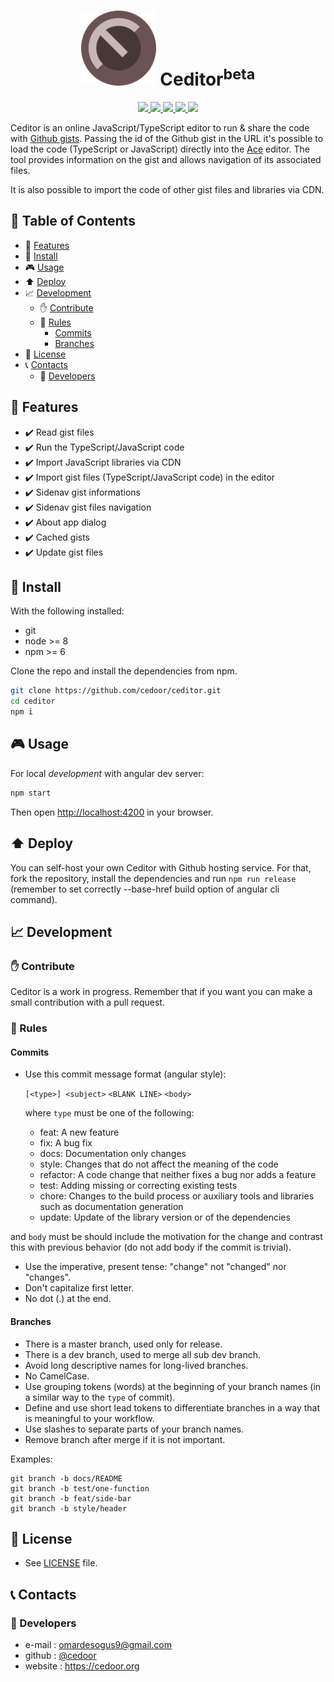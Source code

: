<h1 align="center" title="Ceditor">
  <img width="120" alt="Ceditor logo" src="https://github.com/cedoor/ceditor/blob/master/resources/icon.png">
  Ceditor<sup>beta</sup>
</h1>

<p align="center">
  <a href="https://ceditor.cedoor.org">
  	<img src="https://img.shields.io/badge/Ceditor-TS%2FJS%20online%20editor-green.svg">
  </a>
  <a href="https://david-dm.org/cedoor/ceditor">
  	<img src="https://img.shields.io/david/cedoor/ceditor.svg">
  </a>
  <a href="https://david-dm.org/cedoor/ceditor">
  	<img src="https://img.shields.io/david/dev/cedoor/ceditor.svg">
  </a>
  <a href="https://github.com/cedoor/ceditor/releases/latest">
    <img src="https://img.shields.io/github/release/cedoor/ceditor.svg">
  </a>
  <a href="LICENSE">
  	<img src="https://img.shields.io/github/license/cedoor/ceditor.svg?style=flat-square">
  </a>
</p>
  
Ceditor is an online JavaScript/TypeScript editor to run & share the code with [Github gists](https://gist.github.com). Passing the id of the Github gist in the URL it's possible to load the code (TypeScript or JavaScript) directly into the [Ace](https://ace.c9.io/) editor. The tool provides information on the gist and allows navigation of its associated files.

It is also possible to import the code of other gist files and libraries via CDN.

## :paperclip: Table of Contents
- :rocket: [Features](#rocket-features)
- :hammer: [Install](#hammer-install)
- :video_game: [Usage](#video_game-usage)
- :arrow_up: [Deploy](#arrow_up-deploy)
- :chart_with_upwards_trend: [Development](#chart_with_upwards_trend-development)
  - :raised_hand: [Contribute](#raised_hand-contribute)
  - :scroll: [Rules](#scroll-rules)
    - [Commits](#commits)
    - [Branches](#branches)
- :page_facing_up: [License](#page_facing_up-license)
- :telephone_receiver: [Contacts](#telephone_receiver-contacts)
  - :boy: [Developers](#boy-developers)

## :rocket: Features

- :heavy_check_mark: Read gist files
- :heavy_check_mark: Run the TypeScript/JavaScript code
- :heavy_check_mark: Import JavaScript libraries via CDN
- :heavy_check_mark: Import gist files (TypeScript/JavaScript code) in the editor
- :heavy_check_mark: Sidenav gist informations
- :heavy_check_mark: Sidenav gist files navigation
- :heavy_check_mark: About app dialog
- :heavy_check_mark: Cached gists
- :heavy_check_mark: Update gist files

## :hammer: Install

With the following installed:
- git
- node >= 8
- npm >= 6

Clone the repo and install the dependencies from npm.

```bash
git clone https://github.com/cedoor/ceditor.git
cd ceditor
npm i
```

## :video_game: Usage

For local *development* with angular dev server:

```bash
npm start
```

Then open [http://localhost:4200](http://localhost:4200) in your browser.

## :arrow_up: Deploy

You can self-host your own Ceditor with Github hosting service. For that, fork the repository, install the dependencies and run `npm run release` (remember to set correctly --base-href build option of angular cli command).

## :chart_with_upwards_trend: Development

### :raised_hand: Contribute

Ceditor is a work in progress. Remember that if you want you can make a small contribution with a pull request.

### :scroll: Rules

#### Commits

* Use this commit message format (angular style):  

    `[<type>] <subject>`
    `<BLANK LINE>`
    `<body>`

    where `type` must be one of the following:

    - feat: A new feature
    - fix: A bug fix
    - docs: Documentation only changes
    - style: Changes that do not affect the meaning of the code
    - refactor: A code change that neither fixes a bug nor adds a feature
    - test: Adding missing or correcting existing tests
    - chore: Changes to the build process or auxiliary tools and libraries such as documentation generation
    - update: Update of the library version or of the dependencies

and `body` must be should include the motivation for the change and contrast this with previous behavior (do not add body if the commit is trivial). 

* Use the imperative, present tense: "change" not "changed" nor "changes".
* Don't capitalize first letter.
* No dot (.) at the end.

#### Branches

* There is a master branch, used only for release.
* There is a dev branch, used to merge all sub dev branch.
* Avoid long descriptive names for long-lived branches.
* No CamelCase.
* Use grouping tokens (words) at the beginning of your branch names (in a similar way to the `type` of commit).
* Define and use short lead tokens to differentiate branches in a way that is meaningful to your workflow.
* Use slashes to separate parts of your branch names.
* Remove branch after merge if it is not important.

Examples:
    
    git branch -b docs/README
    git branch -b test/one-function
    git branch -b feat/side-bar
    git branch -b style/header

## :page_facing_up: License
* See [LICENSE](https://github.com/cedoor/ceditor/blob/master/LICENSE) file.

## :telephone_receiver: Contacts
### :boy: Developers
* e-mail : omardesogus9@gmail.com
* github : [@cedoor](https://github.com/cedoor)
* website : https://cedoor.org
